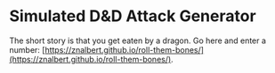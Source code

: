 # Simulated D&D Attack Generator

The short story is that you get eaten by a dragon. Go here and enter a number: [https://znalbert.github.io/roll-them-bones/](https://znalbert.github.io/roll-them-bones/).
